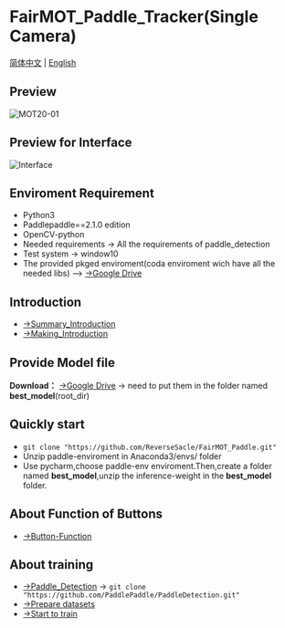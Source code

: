**FairMOT_Paddle_Tracker(Single Camera)**
===
[简体中文](https://github.com/ReverseSacle/FairMOT_paddle/blob/main/README.md) | [English](https://github.com/ReverseSacle/FairMOT_paddle/blob/main/README_en.md)

Preview
---
![MOT20-01](https://github.com/ReverseSacle/FairMOT_Paddle/blob/main/docs/MOT20-01.gif)

Preview for Interface
---
![Interface](https://user-images.githubusercontent.com/73418195/126273708-42a9aec3-a07f-4102-aaf2-3a6f5cadf2b5.png)



Enviroment Requirement
---
+ Python3
+ Paddlepaddle==2.1.0 edition
+ OpenCV-python
+ Needed requirements -> All the requirements of paddle_detection
+ Test system -> window10
+ The provided pkged enviroment(coda enviroment wich have all the needed libs) --> [->Google Drive](https://drive.google.com/file/d/11Wxn3kojjrbd-YL59h8dfg3eQLt0IJmn/view?usp=sharing)

Introduction
---
+ [->Summary_Introduction](https://github.com/ReverseSacle/FairMOT_paddle/blob/main/docs/Introduction_en.md)
+ [->Making_Introduction](https://github.com/ReverseSacle/FairMOT_paddle/blob/main/docs/Making_Introduction_en.md)

Provide Model file
---
**Download：** [->Google Drive](https://drive.google.com/file/d/1PRkK0G5-I9t63cT_YgCetKSpxQEecZ7-/view?usp=sharing) -> need to put them in  the folder named __best_model__(root_dir)

Quickly start
---
+ ```git clone "https://github.com/ReverseSacle/FairMOT_Paddle.git"```
+ Unzip paddle-enviroment in Anaconda3/envs/ folder
+ Use pycharm,choose paddle-env enviroment.Then,create a folder named **best_model**,unzip the inference-weight in the __best_model__ folder.

About Function of Buttons
---
+ [->Button-Function](https://github.com/ReverseSacle/FairMOT-Paddle-Tracker_Basic/blob/main/docs/The_button_function_en.md)



About training
---
+ [->Paddle_Detection](https://github.com/PaddlePaddle/PaddleDetection) -> ```git clone "https://github.com/PaddlePaddle/PaddleDetection.git" ```
+ [->Prepare datasets](https://github.com/PaddlePaddle/PaddleDetection/blob/release/2.1/configs/mot/README.md)
+ [->Start to train](https://github.com/PaddlePaddle/PaddleDetection/tree/release/2.1/configs/mot/fairmot)
